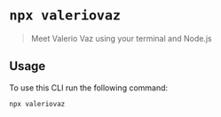 # `npx valeriovaz`

> Meet Valerio Vaz using your terminal and Node.js

## Usage

To use this CLI run the following command:

```sh
npx valeriovaz
```